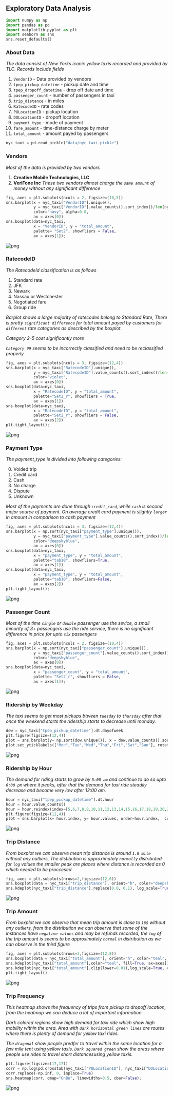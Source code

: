 ## **Exploratory Data Analysis**


```python
import numpy as np
import pandas as pd
import matplotlib.pyplot as plt
import seaborn as sns
sns.reset_defaults()
```

### **About Data**

*The data consist of New Yorks iconic yellow taxis recorded and provided by TLC. Records include fields*
1. `VendorID` - Data provided by vendors
2. `tpep_pickup_datetime` - pickup date and time
3. `tpep_dropoff_datetime` - drop off date and time
4. `passenger_count` - number of passengers in taxi
5. `trip_distance` - in miles
6. `RatecodeID` - rate codes
7. `PULocationID` - pickup location
8. `DOLocationID` - dropoff location
9. `payment_type` - mode of payment
10. `fare_amount` - time-distance charge by meter
11. `total_amount` - amount payed by passengers


```python
nyc_taxi = pd.read_pickle("data/nyc_taxi.pickle")
```

### **Vendors**

*Most of the data is provided by two vendors*
1. **Creative Mobile Technologies, LLC**
2. **VeriFone Inc**
*These two vendors almost charge the `same amount` of money without any significant difference* 


```python
fig, axes = plt.subplots(ncols = 2, figsize=(10,5))
sns.barplot(x = nyc_taxi["VendorID"].unique(), 
            y = nyc_taxi["VendorID"].value_counts().sort_index()/len(nyc_taxi),
            color="navy", alpha=0.8,
            ax = axes[0])
sns.boxplot(data=nyc_taxi,
            x = "VendorID", y = "total_amount",
            palette= "Set2", showfliers = False,
            ax = axes[1]);
```


![png](output_7_0.png)


### **RatecodeID**

*The RatecodeId classification is as follows*
1. Standard rate
2. JFK
3. Newark
4. Nassau or Westchester
5. Negotiated fare
6. Group ride

*Barplot shows a large majority of ratecodes belong to Standard Rate, There is pretty `significant difference` for total amount payed by customers for `different` rate categories as described by the boxplot.*

*Category 2-5 cost significantly more*

*`Category 99` seems to be incorrectly classified and need to be reclassified properly*


```python
fig, axes = plt.subplots(ncols = 3, figsize=(12,4))
sns.barplot(x = nyc_taxi["RatecodeID"].unique(), 
            y = nyc_taxi["RatecodeID"].value_counts().sort_index()/len(nyc_taxi),
            color="violet",
            ax = axes[0])
sns.boxplot(data=nyc_taxi,
            x = "RatecodeID", y = "total_amount",
            palette="Set2_r", showfliers = True,
            ax = axes[1])
sns.boxplot(data=nyc_taxi,
            x = "RatecodeID", y = "total_amount",
            palette="Set2_r", showfliers = False,
            ax = axes[2])
plt.tight_layout();
```


![png](output_10_0.png)


### **Payment Type**

*The payment_type is divided into following categories:*

0. Voided trip
1. Credit card
2. Cash
3. No charge
4. Dispute
5. Unknown

*Most of the payments are done through `credit_card`, while `cash` is second major source of payment. On average credit card 
payment is slightly `larger` in amount in comparison to cash payment*


```python
fig, axes = plt.subplots(ncols = 3, figsize=(12,4))
sns.barplot(x = np.sort(nyc_taxi["payment_type"].unique()), 
            y = nyc_taxi["payment_type"].value_counts().sort_index()/len(nyc_taxi),
            color="deepskyblue",
            ax = axes[0])
sns.boxplot(data=nyc_taxi,
            x = "payment_type", y = "total_amount",
            palette="tab10", showfliers=True,
            ax = axes[1])
sns.boxplot(data=nyc_taxi,
            x = "payment_type", y = "total_amount",
            palette="tab10", showfliers=False,
            ax = axes[2])
plt.tight_layout();
```


![png](output_13_0.png)


### **Passenger Count**

*Most of the time `single` or `double` passenger use the sevice, a small minority of 3+ passengers use the ride service,
there is no significant difference in price for upto `six` passengers*


```python
fig, axes = plt.subplots(ncols = 2, figsize=(10,4))
sns.barplot(x = np.sort(nyc_taxi["passenger_count"].unique()), 
            y = nyc_taxi["passenger_count"].value_counts().sort_index()/len(nyc_taxi),
            color="deepskyblue",
            ax = axes[0])
sns.boxplot(data=nyc_taxi,
            x = "passenger_count", y = "total_amount",
            palette= "Set2_r", showfliers = False,
            ax = axes[1]);
```


![png](output_16_0.png)


### **Ridership by Weekday**

*The taxi seems to get most pickups btween `tuesday` to `thursday` after that once the weekend starts the ridership starts to decrease 
until monday.*


```python
dow = nyc_taxi["tpep_pickup_datetime"].dt.dayofweek
plt.figure(figsize=(12,4))
plot = sns.barplot(y= np.sort(dow.unique()), x = dow.value_counts().sort_index(), orient="h", color="cornflowerblue")
plot.set_yticklabels(["Mon","Tue","Wed","Thu","Fri","Sat","Sun"], rotation=45);
```


![png](output_19_0.png)


### **Ridership by Hour**

*The demand for riding starts to grow by `5:00 am` and continue to do so upto `6:00 pm` where it peaks, after that the demand for taxi ride steadily decrease and become very low after 12:00 am.*


```python
hour = nyc_taxi["tpep_pickup_datetime"].dt.hour
hour = hour.value_counts()
hour = hour.reindex(index=[5,6,7,8,9,10,11,12,13,14,15,16,17,18,19,20,21,22,23,0,1,2,3,4])
plt.figure(figsize=(12,4))
plot = sns.barplot(x= hour.index, y= hour.values, order=hour.index,  color="violet")
```


![png](output_22_0.png)


### **Trip Distance**

*From boxplot we can observe mean trip distance is around `1.8 mile` without any outliers, The distibution is approximately `normally` distributed for `log` values the smaller peak are places where distance is recorded as 0 which needed to be proccesed*


```python
fig, axes = plt.subplots(nrows=2,figsize=(12,6))
sns.boxplot(data = nyc_taxi["trip_distance"], orient="h", color="deepskyblue", showfliers=False, ax = axes[0])
sns.kdeplot(nyc_taxi["trip_distance"].replace(0.0, 0.1), log_scale=True,color="blue", fill=True, ax=axes[1]);
```


![png](output_25_0.png)


### **Trip Amount**

*From boxplot we can observe that mean trip amount is close to `16$` without any outliers, from the distribution we can observe that
some of the instances have `negative values` and may be refunds recorded, the `log` of the trip amount is seems to be 
approximately `normal` in distribution as we can observe in the third figure*


```python
fig, axes = plt.subplots(nrows=3,figsize=(12,8))
sns.boxplot(data = nyc_taxi["total_amount"], orient="h", color="teal", showfliers=False, ax = axes[0])
sns.kdeplot(nyc_taxi["total_amount"],color="teal", fill=True, ax=axes[1]);
sns.kdeplot(nyc_taxi["total_amount"].clip(lower=0.01),log_scale=True, color="teal", fill=True, ax=axes[2])
plt.tight_layout()
```


![png](output_28_0.png)


### **Trip Frequency**

*This heatmap shows the frequency of trips from pickup to dropoff location, from the heatmap we can deduce a lot of important 
information*

*Dark colored regions show high demand for taxi ride which show high mobility within the area. Area with `dark horizontal green
lines` are routes where there is plenty of demand for yellow taxi rides.*

*The `diagonal` show people predfer to travel within the same location for a few mile tent using yellow taxis. `Dark squared green`
show the areas where people use rides to travel short distancesusing yellow taxis.*


```python
plt.figure(figsize=(17,17))
corr = np.log(pd.crosstab(nyc_taxi["PULocationID"], nyc_taxi["DOLocationID"]))
corr.replace(-np.inf, 0, inplace=True)
sns.heatmap(corr, cmap="GnBu", linewidths=0.5, cbar=False);
```


![png](output_31_0.png)



```python

```

